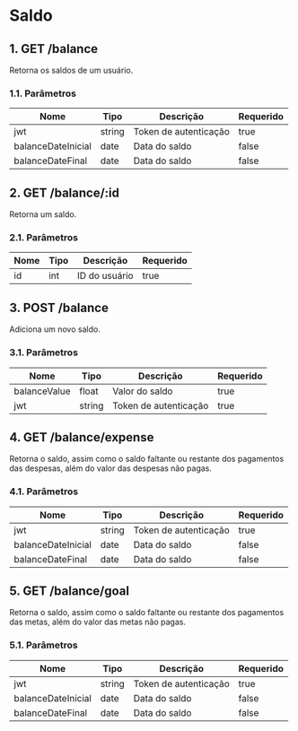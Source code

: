 # Saldo

## 1. GET /balance

Retorna os saldos de um usuário.

### 1.1. Parâmetros

| Nome               | Tipo   | Descrição             | Requerido |
|--------------------|--------|-----------------------|-----------|
| jwt                | string | Token de autenticação | true      |
| balanceDateInicial | date   | Data do saldo         | false     |
| balanceDateFinal   | date   | Data do saldo         | false     |

## 2. GET /balance/:id

Retorna um saldo.

### 2.1. Parâmetros

| Nome | Tipo | Descrição     | Requerido |
|------|------|---------------|-----------|
| id   | int  | ID do usuário | true      |

## 3. POST /balance

Adiciona um novo saldo.

### 3.1. Parâmetros

| Nome         | Tipo   | Descrição             | Requerido |
|--------------|--------|-----------------------|-----------|
| balanceValue | float  | Valor do saldo        | true      |
| jwt          | string | Token de autenticação | true      |

## 4. GET /balance/expense

Retorna o saldo, assim como o saldo faltante ou restante dos pagamentos das despesas, além do valor das despesas não
pagas.

### 4.1. Parâmetros

| Nome               | Tipo   | Descrição             | Requerido |
|--------------------|--------|-----------------------|-----------|
| jwt                | string | Token de autenticação | true      |
| balanceDateInicial | date   | Data do saldo         | false     |
| balanceDateFinal   | date   | Data do saldo         | false     |

## 5. GET /balance/goal

Retorna o saldo, assim como o saldo faltante ou restante dos pagamentos das metas, além do valor das metas não pagas.

### 5.1. Parâmetros

| Nome               | Tipo   | Descrição             | Requerido |
|--------------------|--------|-----------------------|-----------|
| jwt                | string | Token de autenticação | true      |
| balanceDateInicial | date   | Data do saldo         | false     |
| balanceDateFinal   | date   | Data do saldo         | false     |